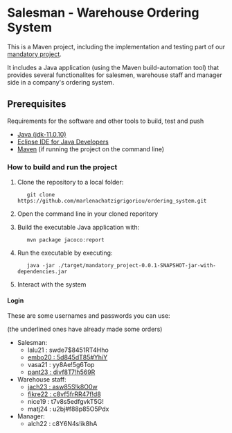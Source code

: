 # Salesman - Warehouse Ordering System

This is a Maven project, including the implementation and testing part of our [mandatory project](https://dm571.lutzen.dk/projects/).

It includes a Java application (using the Maven build-automation tool) that provides several functionalites for salesmen, warehouse staff and manager side in a company's ordering system.

## Prerequisites

Requirements for the software and other tools to build, test and push 
- [Java (jdk-11.0.10)](https://www.oracle.com/java/technologies/javase-jdk11-downloads.html)
- [Eclipse IDE for Java Developers](https://www.eclipse.org/downloads/packages/)
- [Maven](https://maven.apache.org/download.cgi) (if running the project on the command line)

### How to build and run the project

1. Clone the repository to a local folder:

          git clone https://github.com/marlenachatzigrigoriou/ordering_system.git
2. Open the command line in your cloned reporitory
3. Build the executable Java application with: 
      
          mvn package jacoco:report
4. Run the executable by executing:

          java -jar ./target/mandatory_project-0.0.1-SNAPSHOT-jar-with-dependencies.jar
5. Interact with the system

#### Login
These are some usernames and passwords you can use:

(the underlined ones have already made some orders) 
  - Salesman:
      - lalu21 : swde7$8451RT4Hho
      - <ins>embo20 : 5d845dT85#YhiY</ins>
      - vasa21 : yy8Ae!5g6Top
      - <ins>pant23 : divf8T7!h569R</ins>
  - Warehouse staff:
      - <ins>jach23 : asw85S!k8O0w<ins>
      - <ins>fikre22 : c8vf5frRR47f!d8</ins>
      - nice19 : t7v8s5edfgvkT5G!
      - matj24 : u2bj#f88p85O5Pdx
   - Manager:
      - alch22 : c8Y6N4s!ik8hA


